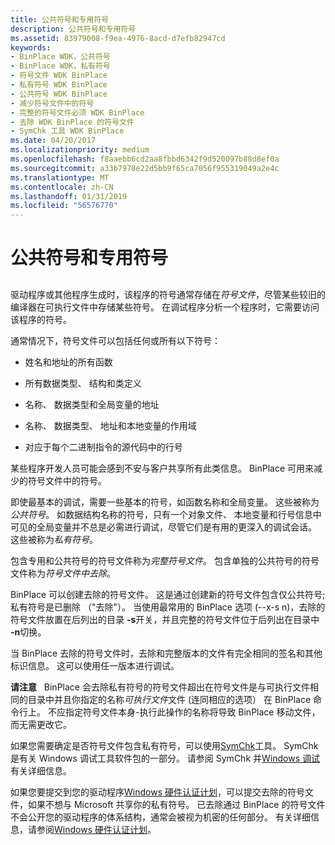 ```yaml
---
title: 公共符号和专用符号
description: 公共符号和专用符号
ms.assetid: 83979008-f9ea-4976-8acd-d7efb82947cd
keywords:
- BinPlace WDK，公共符号
- BinPlace WDK，私有符号
- 符号文件 WDK BinPlace
- 私有符号 WDK BinPlace
- 公共符号 WDK BinPlace
- 减少符号文件中的符号
- 完整的符号文件必须 WDK BinPlace
- 去除 WDK BinPlace 的符号文件
- SymChk 工具 WDK BinPlace
ms.date: 04/20/2017
ms.localizationpriority: medium
ms.openlocfilehash: f8aaebb6cd2aa8fbbd6342f9d520097b88d8ef0a
ms.sourcegitcommit: a33b7978e22d5bb9f65ca7056f955319049a2e4c
ms.translationtype: MT
ms.contentlocale: zh-CN
ms.lasthandoff: 01/31/2019
ms.locfileid: "56576770"
---
```

# <a name="public-symbols-and-private-symbols"></a>公共符号和专用符号


## <span id="ddk_public_symbols_and_private_symbols_tools"></span><span id="DDK_PUBLIC_SYMBOLS_AND_PRIVATE_SYMBOLS_TOOLS"></span>


驱动程序或其他程序生成时，该程序的符号通常存储在*符号文件*，尽管某些较旧的编译器在可执行文件中存储某些符号。 在调试程序分析一个程序时，它需要访问该程序的符号。

通常情况下，符号文件可以包括任何或所有以下符号：

-   姓名和地址的所有函数

-   所有数据类型、 结构和类定义

-   名称、 数据类型和全局变量的地址

-   名称、 数据类型、 地址和本地变量的作用域

-   对应于每个二进制指令的源代码中的行号

某些程序开发人员可能会感到不安与客户共享所有此类信息。 BinPlace 可用来减少的符号文件中的符号。

即使最基本的调试，需要一些基本的符号，如函数名称和全局变量。 这些被称为*公共符号*。 如数据结构名称的符号，只有一个对象文件、 本地变量和行号信息中可见的全局变量并不总是必需进行调试，尽管它们是有用的更深入的调试会话。 这些被称为*私有符号*。

包含专用和公共符号的符号文件称为*完整符号文件*。 包含单独的公共符号的符号文件称为*符号文件中去除*。

BinPlace 可以创建去除的符号文件。 这是通过创建新的符号文件包含仅公共符号;私有符号是已删除 （"去除"）。 当使用最常用的 BinPlace 选项 (--x-s n)，去除的符号文件放置在后列出的目录 **-s**开关，并且完整的符号文件位于后列出在目录中 **-n**切换。

当 BinPlace 去除的符号文件时，去除和完整版本的文件有完全相同的签名和其他标识信息。 这可以使用任一版本进行调试。

**请注意**   BinPlace 会去除私有符号的符号文件超出在符号文件是与可执行文件相同的目录中并且你指定的名称*可执行文件*文件 (连同相应的选项） 在 BinPlace 命令行上。 不应指定符号文件本身-执行此操作的名称将导致 BinPlace 移动文件，而无需更改它。

 

如果您需要确定是否符号文件包含私有符号，可以使用[SymChk](https://msdn.microsoft.com/library/windows/hardware/ff558844)工具。 SymChk 是有关 Windows 调试工具软件包的一部分。 请参阅 SymChk 并[Windows 调试](https://msdn.microsoft.com/library/windows/hardware/ff551063)有关详细信息。

如果您要提交到您的驱动程序[Windows 硬件认证计划](https://go.microsoft.com/fwlink/p/?linkid=227016)，可以提交去除的符号文件，如果不想与 Microsoft 共享你的私有符号。 已去除通过 BinPlace 的符号文件不会公开您的驱动程序的体系结构，通常会被视为机密的任何部分。 有关详细信息，请参阅[Windows 硬件认证计划](https://go.microsoft.com/fwlink/p/?linkid=227016)。

 

 





